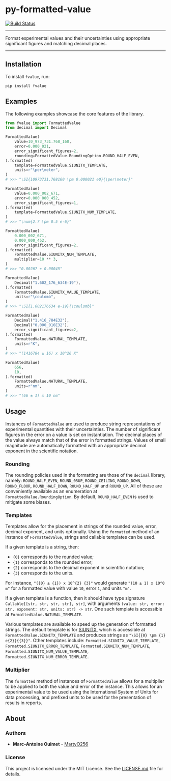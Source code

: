 # py-formatted-value

[![Build Status](https://travis-ci.org/MartyO256/py-formatted-value.svg?branch=master)](https://travis-ci.org/MartyO256/py-formatted-value)

---

Format experimental values and their uncertainties using appropriate significant figures and matching decimal places.

---

## Installation

To install `fvalue`, run:
```shell script
pip install fvalue
```

## Examples

The following examples showcase the core features of the library.

```py
from fvalue import FormattedValue
from decimal import Decimal

FormattedValue(
    value=10_973_731.768_160,
    error=0.000_021,
    error_significant_figures=2,
    rounding=FormattedValue.RoundingOption.ROUND_HALF_EVEN,
).formatted(
    template=FormattedValue.SIUNITX_TEMPLATE,
    units=r"\per\meter",
)
# >>> "\SI{10973731.768160 \pm 0.000021 e0}{\per\meter}"

FormattedValue(
    value=0.000_002_671,
    error=0.000_000_452,
    error_significant_figures=1,
).formatted(
    template=FormattedValue.SIUNITX_NUM_TEMPLATE,
)
# >>> "\num{2.7 \pm 0.5 e-6}"

FormattedValue(
    0.000_002_671,
    0.000_000_452,
    error_significant_figures=2,
).formatted(
    FormattedValue.SIUNITX_NUM_TEMPLATE,
    multiplier=10 ** 3,
)
# >>> "0.00267 ± 0.00045"

FormattedValue(
    Decimal("1.602_176_634E-19"),
).formatted(
    FormattedValue.SIUNITX_VALUE_TEMPLATE,
    units=r"\coulomb",
)
# >>> "\SI{1.602176634 e-19}{\coulomb}"

FormattedValue(
    Decimal("1.416_784E32"),
    Decimal("0.000_016E32"),
    error_significant_figures=2,
).formatted(
    FormattedValue.NATURAL_TEMPLATE,
    units=r"K",
)
# >>> "(1416784 ± 16) x 10^26 K"

FormattedValue(
    656,
    10,
).formatted(
    FormattedValue.NATURAL_TEMPLATE,
    units=r"nm",
)
# >>> "(66 ± 1) x 10 nm"
```

## Usage

Instances of `FormattedValue` are used to produce string representations of experimental quantities with their uncertainties.
The number of significant figures in the error on a value is set on instantiation.
The decimal places of the value always match that of the error in formatted strings.
Values of small magnitude are automatically formatted with an appropriate decimal exponent in the scientific notation.

### Rounding

The rounding policies used in the formatting are those of the `decimal` library, namely: `ROUND_HALF_EVEN`, `ROUND_05UP`, `ROUND_CEILING`, `ROUND_DOWN`, `ROUND_FLOOR`, `ROUND_HALF_DOWN`, `ROUND_HALF_UP` and `ROUND_UP`.
All of these are conveniently available as an enumeration at `FormattedValue.RoundingOption`.
By default, `ROUND_HALF_EVEN` is used to mitigate some biases.

### Templates

Templates allow for the placement in strings of the rounded value, error, decimal exponent, and units optionally.
Using the `formatted` method of an instance of `FormattedValue`, strings and callable templates can be used.

If a given template is a string, then:

* `{0}` corresponds to the rounded value;
* `{1}` corresponds to the rounded error;
* `{2}` corresponds to the decimal exponent in scientific notation;
* `{3}` corresponds to the units.

For instance, `"({0} ± {1}) x 10^{2} {3}"` would generate `"(10 ± 1) x 10^0 m"` for a formatted value with value `10`, error `1`, and units `"m"`.

If a given template is a function, then it should have type signature `Callable[[str, str, str, str], str]`, with arguments `(value: str, error: str, exponent: str, units: str) -> str`. 
One such template is accessible at `FormattedValue.NATURAL_TEMPLATE`.

Various templates are available to speed up the generation of formatted strings.
The default template is for [SIUNITX](https://ctan.org/pkg/siunitx), which is accessible at `FormattedValue.SIUNITX_TEMPLATE` and produces strings as `"\SI{{0} \pm {1} e{2}}{{3}}"`.
Other templates include: `Formatted.SIUNITX_VALUE_TEMPLATE`, `Formatted.SIUNITX_ERROR_TEMPLATE`, `Formatted.SIUNITX_NUM_TEMPLATE`, `Formatted.SIUNITX_NUM_VALUE_TEMPLATE`, `Formatted.SIUNITX_NUM_ERROR_TEMPLATE`.

### Multiplier

The `formatted` method of instances of `FormattedValue` allows for a multiplier to be applied to both the value and error of the instance.
This allows for an experimental value to be used using the International System of Units for data processing, and prefixed units to be used for the presentation of results in reports.

## About

### Authors

- **Marc-Antoine Ouimet** - [MartyO256](https://github.com/MartyO256)

### License

This project is licensed under the MIT License. See the [LICENSE.md](LICENSE.md)
file for details.